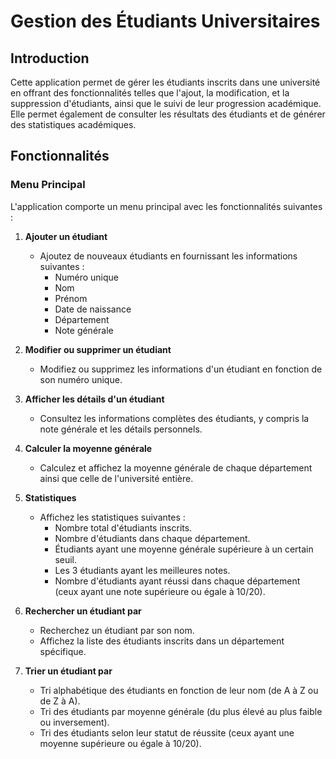 # Gestion des Étudiants Universitaires

## Introduction

Cette application permet de gérer les étudiants inscrits dans une université en offrant des fonctionnalités telles que l'ajout, la modification, et la suppression d'étudiants, ainsi que le suivi de leur progression académique. Elle permet également de consulter les résultats des étudiants et de générer des statistiques académiques.

## Fonctionnalités

### Menu Principal

L'application comporte un menu principal avec les fonctionnalités suivantes :

1. **Ajouter un étudiant**
   - Ajoutez de nouveaux étudiants en fournissant les informations suivantes :
     - Numéro unique
     - Nom
     - Prénom
     - Date de naissance
     - Département
     - Note générale

2. **Modifier ou supprimer un étudiant**
   - Modifiez ou supprimez les informations d'un étudiant en fonction de son numéro unique.

3. **Afficher les détails d'un étudiant**
   - Consultez les informations complètes des étudiants, y compris la note générale et les détails personnels.

4. **Calculer la moyenne générale**
   - Calculez et affichez la moyenne générale de chaque département ainsi que celle de l'université entière.

5. **Statistiques**
   - Affichez les statistiques suivantes :
     - Nombre total d'étudiants inscrits.
     - Nombre d'étudiants dans chaque département.
     - Étudiants ayant une moyenne générale supérieure à un certain seuil.
     - Les 3 étudiants ayant les meilleures notes.
     - Nombre d'étudiants ayant réussi dans chaque département (ceux ayant une note supérieure ou égale à 10/20).

6. **Rechercher un étudiant par**
   - Recherchez un étudiant par son nom.
   - Affichez la liste des étudiants inscrits dans un département spécifique.

7. **Trier un étudiant par**
   - Tri alphabétique des étudiants en fonction de leur nom (de A à Z ou de Z à A).
   - Tri des étudiants par moyenne générale (du plus élevé au plus faible ou inversement).
   - Tri des étudiants selon leur statut de réussite (ceux ayant une moyenne supérieure ou égale à 10/20).
